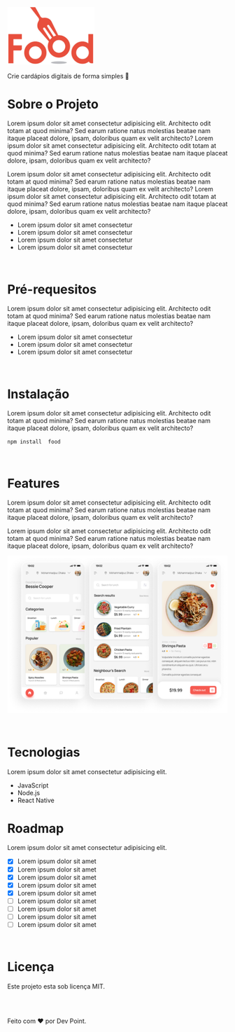 <p aling="center">
  <img src="https://github.com/gamerhsfdm/exercicio-jspro/blob/main/logo.png" alt="food" width="200">
</p>

<p aling="center">
    Crie cardápios digitais de forma simples 🍕
</p>

<h1> Sobre o Projeto</h1>
<p>
  Lorem ipsum dolor sit amet consectetur adipisicing elit. Architecto odit totam at quod minima? Sed earum ratione natus molestias beatae nam itaque placeat dolore, ipsam, doloribus     quam ex velit architecto?
  Lorem ipsum dolor sit amet consectetur adipisicing elit. Architecto odit totam at quod minima? Sed earum ratione natus molestias beatae nam itaque placeat dolore, ipsam, doloribus     quam ex velit architecto?
</p>

<p>
  Lorem ipsum dolor sit amet consectetur adipisicing elit. Architecto odit totam at quod minima? Sed earum ratione natus molestias beatae nam itaque placeat dolore, ipsam, doloribus     quam ex velit architecto?
  Lorem ipsum dolor sit amet consectetur adipisicing elit. Architecto odit totam at quod minima? Sed earum ratione natus molestias beatae nam itaque placeat dolore, ipsam, doloribus     quam ex velit architecto?
</p>

<ul>
  <li>Lorem ipsum dolor sit amet consectetur</li>
  <li>Lorem ipsum dolor sit amet consectetur</li>
  <li>Lorem ipsum dolor sit amet consectetur</li>
  <li>Lorem ipsum dolor sit amet consectetur</li>
</ul>

<br>

<h1>Pré-requesitos</h1>
<p>
  Lorem ipsum dolor sit amet consectetur adipisicing elit. Architecto odit totam at quod minima? Sed earum ratione natus molestias beatae nam itaque placeat dolore, ipsam, doloribus     quam ex velit architecto?
</p>

<ul>
  <li>Lorem ipsum dolor sit amet consectetur</li>
  <li>Lorem ipsum dolor sit amet consectetur</li>
  <li>Lorem ipsum dolor sit amet consectetur</li>
</ul>

<br>

<h1>Instalação</h1>
<p>
  Lorem ipsum dolor sit amet consectetur adipisicing elit. Architecto odit totam at quod minima? Sed earum ratione natus molestias beatae nam itaque placeat dolore, ipsam, doloribus     quam ex velit architecto?
</p>

```
npm install  food
```

<br>

<h1>Features</h1>
<p>
  Lorem ipsum dolor sit amet consectetur adipisicing elit. Architecto odit totam at quod minima? Sed earum ratione natus molestias beatae nam itaque placeat dolore, ipsam, doloribus     quam ex velit architecto?
</p>

<p>
  Lorem ipsum dolor sit amet consectetur adipisicing elit. Architecto odit totam at quod minima? Sed earum ratione natus molestias beatae nam itaque placeat dolore, ipsam, doloribus     quam ex velit architecto?
</p>

<p>
  <img src="https://github.com/gamerhsfdm/exercicio-jspro/blob/main/mobile.png" alt="food">
</p>

<br>

<h1>Tecnologias</h1>

<p>
  Lorem ipsum dolor sit amet consectetur adipisicing elit.
</p>

<ul>
  <li>JavaScript</li>
  <li>Node.js</li>
  <li>React Native</li>
</ul>

<h1>Roadmap</h1>
<p>
  Lorem ipsum dolor sit amet consectetur adipisicing elit.
</p>

- [x] Lorem ipsum dolor sit amet
- [x] Lorem ipsum dolor sit amet
- [x] Lorem ipsum dolor sit amet
- [x] Lorem ipsum dolor sit amet
- [x] Lorem ipsum dolor sit amet
- [ ] Lorem ipsum dolor sit amet
- [ ] Lorem ipsum dolor sit amet
- [ ] Lorem ipsum dolor sit amet
- [ ] Lorem ipsum dolor sit amet

<br>

<h1>Licença</h1>
<p>Este projeto esta sob licença MIT.</p>
<br><br>

<p>Feito com ❤️ por Dev Point. </p>
